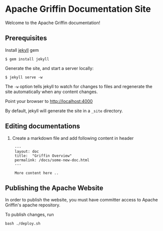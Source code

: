 # Apache Griffin Documentation Site
Welcome to the Apache Griffin documentation!

## Prerequisites

Install [jekyll](https://jekyllrb.com/) gem

    $ gem install jekyll

Generate the site, and start a server locally:

    $ jekyll serve -w
  
The `-w` option tells jekyll to watch for changes to files and regenerate the site automatically when any content changes.

Point your browser to [http://localhost:4000](http://localhost:4000)

By default, jekyll will generate the site in a `_site` directory.

## Editing documentations
1. Create a markdown file and add following content in header

        ---
        layout: doc
        title:  "Griffin Overview" 
        permalink: /docs/some-new-doc.html
        ---
        
        More content here ..
    
## Publishing the Apache Website
In order to publish the website, you must have committer access to Apache Griffin's apache repository.

To publish changes, run 

```
bash ./deploy.sh
```
